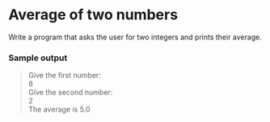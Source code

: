 # Average of two numbers

Write a program that asks the user for two integers and prints their average.
### Sample output
 
>Give the first number: <br>
8 <br>
Give the second number: <br>
2 <br>
The average is 5.0 <br>